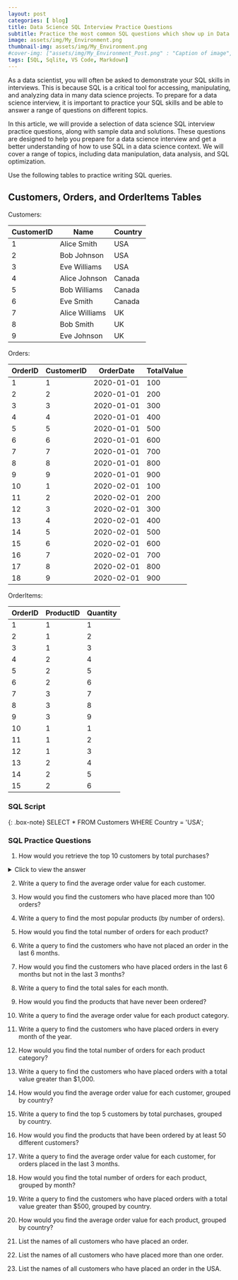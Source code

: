 ```yaml
---
layout: post
categories: [ blog]
title: Data Science SQL Interview Practice Questions
subtitle: Practice the most common SQL questions which show up in Data Science & Data Analyst interviews!.
image: assets/img/My_Environment.png
thumbnail-img: assets/img/My_Environment.png
#cover-img: ["assets/img/My_Environment_Post.png" : "Caption of image", "assets/img/My_Environment_Post.png" : "Caption of image"]
tags: [SQL, Sqlite, VS Code, Markdown]
---
```


<style>
r { color: Red }
o { color: Orange }
g { color: Green }
b { color: Blue }
</style>
<!--- -------Introduction-------- --->
As a data scientist, you will often be asked to demonstrate your SQL skills in interviews. This is because SQL is a critical tool for accessing, manipulating, and analyzing data in many data science projects. To prepare for a data science interview, it is important to practice your SQL skills and be able to answer a range of questions on different topics.

In this article, we will provide a selection of data science SQL interview practice questions, along with sample data and solutions. These questions are designed to help you prepare for a data science interview and get a better understanding of how to use SQL in a data science context. We will cover a range of topics, including data manipulation, data analysis, and SQL optimization.

Use the following tables to practice writing SQL queries.  

## Customers, Orders, and OrderItems Tables

Customers:

| CustomerID | Name          | Country |
|------------|---------------|---------|
| 1          | Alice Smith   | USA     |
| 2          | Bob Johnson   | USA     |
| 3          | Eve Williams  | USA     |
| 4          | Alice Johnson | Canada  |
| 5          | Bob Williams  | Canada  |
| 6          | Eve Smith     | Canada  |
| 7          | Alice Williams| UK      |
| 8          | Bob Smith     | UK      |
| 9          | Eve Johnson   | UK      |

Orders:

| OrderID | CustomerID | OrderDate | TotalValue |
|---------|------------|------------|------------|
| 1       | 1          | 2020-01-01 | 100        |
| 2       | 2          | 2020-01-01 | 200        |
| 3       | 3          | 2020-01-01 | 300        |
| 4       | 4          | 2020-01-01 | 400        |
| 5       | 5          | 2020-01-01 | 500        |
| 6       | 6          | 2020-01-01 | 600        |
| 7       | 7          | 2020-01-01 | 700        |
| 8       | 8          | 2020-01-01 | 800        |
| 9       | 9          | 2020-01-01 | 900        |
| 10      | 1          | 2020-02-01 | 100        |
| 11      | 2          | 2020-02-01 | 200        |
| 12      | 3          | 2020-02-01 | 300        |
| 13      | 4          | 2020-02-01 | 400        |
| 14      | 5          | 2020-02-01 | 500        |
| 15      | 6          | 2020-02-01 | 600        |
| 16      | 7          | 2020-02-01 | 700        |
| 17      | 8          | 2020-02-01 | 800        |
| 18      | 9          | 2020-02-01 | 900        |

OrderItems:

| OrderID | ProductID | Quantity |
|---------|-----------|----------|
| 1       | 1         | 1        |
| 2       | 1         | 2        |
| 3       | 1         | 3        |
| 4       | 2         | 4        |
| 5       | 2         | 5        |
| 6       | 2         | 6        |
| 7       | 3         | 7        |
| 8       | 3         | 8        |
| 9       | 3         | 9        |
| 10      | 1         | 1        |
| 11      | 1         | 2        |
| 12      | 1         | 3        |
| 13      | 2         | 4        |
| 14      | 2         | 5        |
| 15      | 2         | 6        |

### SQL Script

{: .box-note}
SELECT *
FROM Customers
WHERE Country = 'USA';


### SQL Practice Questions

1. How would you retrieve the top 10 customers by total purchases?
<details>
        <summary>Click to view the answer</summary>
                    SELECT *
                    FROM Customers
                    WHERE Country = 'USA';
</details>

2. Write a query to find the average order value for each customer.

3. How would you find the customers who have placed more than 100 orders?

4. Write a query to find the most popular products (by number of orders).

5. How would you find the total number of orders for each product?

6. Write a query to find the customers who have not placed an order in the last 6 months.

7. How would you find the customers who have placed orders in the last 6 months but not in the last 3 months?

8. Write a query to find the total sales for each month.

9. How would you find the products that have never been ordered?

10. Write a query to find the average order value for each product category.

11. Write a query to find the customers who have placed orders in every month of the year.

12. How would you find the total number of orders for each product category?

13. Write a query to find the customers who have placed orders with a total value greater than $1,000.

14. How would you find the average order value for each customer, grouped by country?

15. Write a query to find the top 5 customers by total purchases, grouped by country.

16. How would you find the products that have been ordered by at least 50 different customers?

17. Write a query to find the average order value for each customer, for orders placed in the last 3 months.

18. How would you find the total number of orders for each product, grouped by month?

19. Write a query to find the customers who have placed orders with a total value greater than $500, grouped by country.

20. How would you find the average order value for each product, grouped by country?

21. List the names of all customers who have placed an order.

22. List the names of all customers who have placed more than one order.

23. List the names of all customers who have placed an order in the USA.
